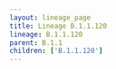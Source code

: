 ```yaml
---
layout: lineage_page
title: Lineage B.1.1.120
lineage: B.1.1.120
parent: B.1.1
children: ['B.1.1.120']
---
```

